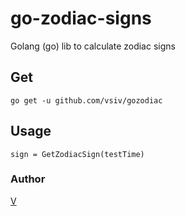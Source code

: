 # go-zodiac-signs
Golang (go) lib to calculate zodiac signs

## Get
`go get -u github.com/vsiv/gozodiac`

## Usage
`sign = GetZodiacSign(testTime)`

### Author
[V](http://www.vishalshah.org)
